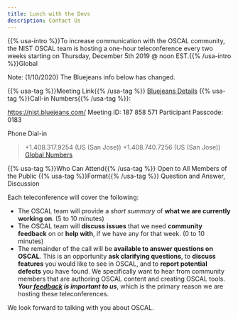 ```yaml
---
title: Lunch with the Devs
description: Contact Us
---
```


{{% usa-intro %}}To increase communication with the OSCAL community, the NIST OSCAL team is hosting a one-hour teleconference every two weeks starting on Thursday, December 5th 2019 @ noon EST.{{% /usa-intro %}}Global

Note: (1/10/2020) The Bluejeans info below has changed.

{{% usa-tag %}}Meeting Link{{% /usa-tag %}} [Bluejeans Details](https://bluejeans.com/187858571/0183)
{{% usa-tag %}}Call-in Numbers{{% /usa-tag %}}:

https://nist.bluejeans.com/
Meeting ID: 187 858 571
Participant Passcode: 0183

Phone Dial-in

> +1.408.317.9254 (US (San Jose))
> +1.408.740.7256 (US (San Jose))
> [Global Numbers](https://www.bluejeans.com/premium-numbers)

{{% usa-tag %}}Who Can Attend{{% /usa-tag %}} Open to All Members of the Public
{{% usa-tag %}}Format{{% /usa-tag %}} Question and Answer, Discussion

Each teleconference will cover the following:

- The OSCAL team will provide a *short summary* of **what we are currently working on**. (5 to 10 minutes)
- The OSCAL team will **discuss issues** that we need **community feedback** on or **help with**, if we have any for that week. (0 to 10 minutes)
- The remainder of the call will be **available to answer questions on OSCAL**. This is an opportunity **ask clarifying questions**, to **discuss features** you would like to see in OSCAL, and to **report potential defects** you have found. We specifically want to hear from community members that are authoring OSCAL content and creating OSCAL tools. ***Your [feedback](/contribute/contact/) is important to us***, which is the primary reason we are hosting these teleconferences.

We look forward to talking with you about OSCAL.
